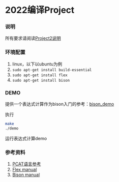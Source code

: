 # 2022编译Project

### 说明

所有要求请阅读[Project2说明](Project2说明.pdf)

### 环境配置

1. linux，以下以ubuntu为例
2. `sudo apt-get install build-essential`
3. `sudo apt-get install flex`
4. `sudo apt-get install bison`

### DEMO
提供一个表达式计算作为bison入门的参考：[bison_demo](bison_demo)

执行
```bash
make
./demo
```
运行表达式计算demo

### 参考资料
1. [PCAT语言参考](pcat语言参考指南.pdf)
2. [Flex manual](http://ranger.uta.edu/~fegaras/cse5317/flex/flex_toc.html)
3. [Bison manual](http://ranger.uta.edu/~fegaras/cse5317/bison/bison_toc.html)






